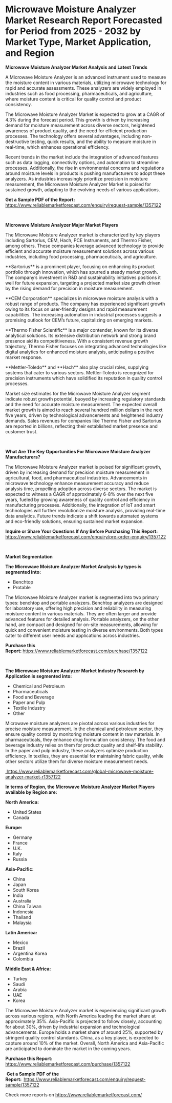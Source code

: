 <p><h1>Microwave Moisture Analyzer Market Research Report Forecasted for Period from 2025 -  2032 by Market Type, Market Application, and Region</h1></p><p><strong>Microwave Moisture Analyzer Market Analysis and Latest Trends</strong></p>
<p><p>A Microwave Moisture Analyzer is an advanced instrument used to measure the moisture content in various materials, utilizing microwave technology for rapid and accurate assessments. These analyzers are widely employed in industries such as food processing, pharmaceuticals, and agriculture, where moisture content is critical for quality control and product consistency.</p><p>The Microwave Moisture Analyzer Market is expected to grow at a CAGR of 4.3% during the forecast period. This growth is driven by increasing demand for moisture measurement across diverse sectors, heightened awareness of product quality, and the need for efficient production processes. The technology offers several advantages, including non-destructive testing, quick results, and the ability to measure moisture in real-time, which enhances operational efficiency.</p><p>Recent trends in the market include the integration of advanced features such as data logging, connectivity options, and automation to streamline processes. Additionally, the rise in environmental concerns and regulations around moisture levels in products is pushing manufacturers to adopt these analyzers. As industries increasingly prioritize precision in moisture measurement, the Microwave Moisture Analyzer Market is poised for sustained growth, adapting to the evolving needs of various applications.</p></p>
<p><strong>Get a Sample PDF of the Report:&nbsp;</strong> <a href="https://www.reliablemarketforecast.com/enquiry/request-sample/1357122?utm_campaign=2950&utm_medium=2&utm_source=Github&utm_content=ia&utm_term=08042025&utm_id=microwave-moisture-analyzer">https://www.reliablemarketforecast.com/enquiry/request-sample/1357122</a></p>
<p>&nbsp;</p>
<p><strong>Microwave Moisture Analyzer Major Market Players</strong></p>
<p><p>The Microwave Moisture Analyzer market is characterized by key players including Sartorius, CEM, Hach, PCE Instruments, and Thermo Fisher, among others. These companies leverage advanced technology to provide efficient and accurate moisture measurement solutions across various industries, including food processing, pharmaceuticals, and agriculture.</p><p>**Sartorius** is a prominent player, focusing on enhancing its product portfolio through innovation, which has spurred a steady market growth. The company’s investment in R&D and sustainability initiatives positions it well for future expansion, targeting a projected market size growth driven by the rising demand for precision in moisture measurement.</p><p>**CEM Corporation** specializes in microwave moisture analysis with a robust range of products. The company has experienced significant growth owing to its focus on user-friendly designs and rapid measurement capabilities. The increasing automation in industrial processes suggests a promising outlook for CEM’s future, capitalizing on emerging markets.</p><p>**Thermo Fisher Scientific** is a major contender, known for its diverse analytical solutions. Its extensive distribution network and strong brand presence aid its competitiveness. With a consistent revenue growth trajectory, Thermo Fisher focuses on integrating advanced technologies like digital analytics for enhanced moisture analysis, anticipating a positive market response.</p><p>**Mettler-Toledo** and **Hach** also play crucial roles, supplying systems that cater to various sectors. Mettler-Toledo is recognized for precision instruments which have solidified its reputation in quality control processes.</p><p>Market size estimates for the Microwave Moisture Analyzer segment indicate robust growth potential, buoyed by increasing regulatory standards and the need for accurate moisture measurement. The expected overall market growth is aimed to reach several hundred million dollars in the next five years, driven by technological advancements and heightened industry demands. Sales revenues for companies like Thermo Fisher and Sartorius are reported in billions, reflecting their established market presence and customer trust.</p></p>
<p>&nbsp;</p>
<p><strong>What Are The Key Opportunities For Microwave Moisture Analyzer Manufacturers?</strong></p>
<p><p>The Microwave Moisture Analyzer market is poised for significant growth, driven by increasing demand for precision moisture measurement in agricultural, food, and pharmaceutical industries. Advancements in microwave technology enhance measurement accuracy and reduce analysis time, propelling adoption across diverse sectors. The market is expected to witness a CAGR of approximately 6-8% over the next five years, fueled by growing awareness of quality control and efficiency in manufacturing processes. Additionally, the integration of IoT and smart technologies will further revolutionize moisture analysis, providing real-time data analytics. Future trends indicate a shift towards automated systems and eco-friendly solutions, ensuring sustained market expansion.</p></p>
<p><strong>Inquire or Share Your Questions If Any Before Purchasing This Report:</strong> <a href="https://www.reliablemarketforecast.com/enquiry/pre-order-enquiry/1357122?utm_campaign=2950&utm_medium=2&utm_source=Github&utm_content=ia&utm_term=08042025&utm_id=microwave-moisture-analyzer">https://www.reliablemarketforecast.com/enquiry/pre-order-enquiry/1357122</a></p>
<p>&nbsp;</p>
<p><strong>Market Segmentation</strong></p>
<p><strong>The Microwave Moisture Analyzer Market Analysis by types is segmented into:</strong></p>
<p><ul><li>Benchtop</li><li>Protable</li></ul></p>
<p><p>The Microwave Moisture Analyzer market is segmented into two primary types: benchtop and portable analyzers. Benchtop analyzers are designed for laboratory use, offering high precision and reliability in measuring moisture content in various materials. They are often larger and provide advanced features for detailed analysis. Portable analyzers, on the other hand, are compact and designed for on-site measurements, allowing for quick and convenient moisture testing in diverse environments. Both types cater to different user needs and applications across industries.</p></p>
<p><strong>Purchase this Report:&nbsp;</strong><a href="https://www.reliablemarketforecast.com/purchase/1357122?utm_campaign=2950&utm_medium=2&utm_source=Github&utm_content=ia&utm_term=08042025&utm_id=microwave-moisture-analyzer">https://www.reliablemarketforecast.com/purchase/1357122</a></p>
<p>&nbsp;</p>
<p><strong>The Microwave Moisture Analyzer Market Industry Research by Application is segmented into:</strong></p>
<p><ul><li>Chemical and Petroleum</li><li>Pharmaceuticals</li><li>Food and Beverage</li><li>Paper and Pulp</li><li>Textile Industry</li><li>Other</li></ul></p>
<p><p>Microwave moisture analyzers are pivotal across various industries for precise moisture measurement. In the chemical and petroleum sector, they ensure quality control by monitoring moisture content in raw materials. In pharmaceuticals, they enhance drug formulation consistency. The food and beverage industry relies on them for product quality and shelf-life stability. In the paper and pulp industry, these analyzers optimize production efficiency. In textiles, they are essential for maintaining fabric quality, while other sectors utilize them for diverse moisture measurement needs.</p></p>
<p><a href="https://www.reliablemarketforecast.com/global-microwave-moisture-analyzer-market-r1357122?utm_campaign=2950&utm_medium=2&utm_source=Github&utm_content=ia&utm_term=08042025&utm_id=microwave-moisture-analyzer">&nbsp;https://www.reliablemarketforecast.com/global-microwave-moisture-analyzer-market-r1357122</a></p>
<p><strong>In terms of Region, the Microwave Moisture Analyzer Market Players available by Region are:</strong></p>
<p>
    <p> <strong> North America: </strong>
        <ul>
            <li>United States</li>
            <li>Canada</li>
        </ul>
        </p> 
    <p> <strong> Europe: </strong>
        <ul>
            <li>Germany</li>
            <li>France</li>
            <li>U.K.</li>
            <li>Italy</li>
            <li>Russia</li>
        </ul>
        </p> 
    <p> <strong> Asia-Pacific: </strong>
        <ul>
            <li>China</li>
            <li>Japan</li>
            <li>South Korea</li>
            <li>India</li>
            <li>Australia</li>
            <li>China Taiwan</li>
            <li>Indonesia</li>
            <li>Thailand</li>
            <li>Malaysia</li>
        </ul>
        </p> 
    <p> <strong> Latin America: </strong>
        <ul>
            <li>Mexico</li>
            <li>Brazil</li>
            <li>Argentina Korea</li>
            <li>Colombia</li>
        </ul>
        </p> 
    <p> <strong> Middle East & Africa: </strong>
        <ul>
            <li>Turkey</li>
            <li>Saudi</li>
            <li>Arabia</li>
            <li>UAE</li>
            <li>Korea</li>
        </ul>
    </p>
    </p>
<p><p>The Microwave Moisture Analyzer market is experiencing significant growth across various regions, with North America leading the market share at approximately 35%. Asia-Pacific is projected to follow closely, accounting for about 30%, driven by industrial expansion and technological advancements. Europe holds a market share of around 25%, supported by stringent quality control standards. China, as a key player, is expected to capture around 10% of the market. Overall, North America and Asia-Pacific are anticipated to dominate the market in the coming years.</p></p>
<p><strong>Purchase this Report: </strong><a href="https://www.reliablemarketforecast.com/purchase/1357122?utm_campaign=2950&utm_medium=2&utm_source=Github&utm_content=ia&utm_term=08042025&utm_id=microwave-moisture-analyzer">https://www.reliablemarketforecast.com/purchase/1357122</a></p>
<p>&nbsp;<strong>Get a Sample PDF of the Report:&nbsp;&nbsp;</strong><a href="https://www.reliablemarketforecast.com/enquiry/request-sample/1357122?utm_campaign=2950&utm_medium=2&utm_source=Github&utm_content=ia&utm_term=08042025&utm_id=microwave-moisture-analyzer">https://www.reliablemarketforecast.com/enquiry/request-sample/1357122</a></p>
<p><strong></strong></p>
<p>Check more reports on <a href="https://www.reliablemarketforecast.com/?utm_campaign=2950&utm_medium=2&utm_source=Github&utm_content=ia&utm_term=08042025&utm_id=microwave-moisture-analyzer">https://www.reliablemarketforecast.com/</a></p>